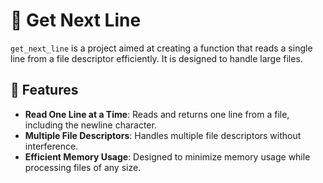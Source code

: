 # 📜 Get Next Line  

`get_next_line` is a project aimed at creating a function that reads a single line from a file descriptor efficiently. It is designed to handle large files.  

## 🚀 Features  

- **Read One Line at a Time**: Reads and returns one line from a file, including the newline character.  
- **Multiple File Descriptors**: Handles multiple file descriptors without interference.  
- **Efficient Memory Usage**: Designed to minimize memory usage while processing files of any size.  
